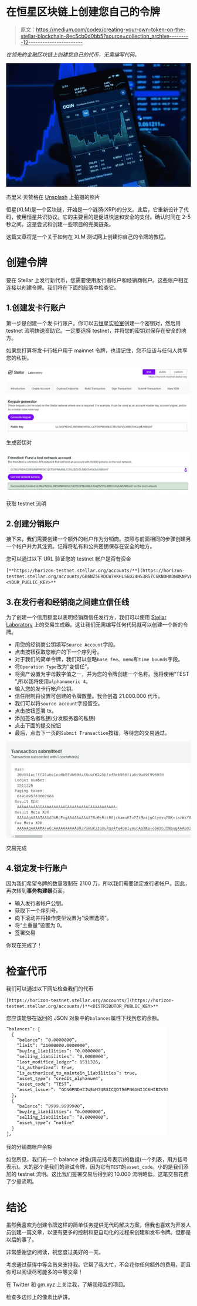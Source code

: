 # 在恒星区块链上创建您自己的令牌

> 原文：<https://medium.com/codex/creating-your-own-token-on-the-stellar-blockchain-8ec5cb0d0bb5?source=collection_archive---------12----------------------->

*在领先的金融区块链上创建您自己的代币，无需编写代码。*

![](img/6549d199feed5eadedaa8ae127068a1e.png)

杰里米·贝赞格在 [Unsplash](https://unsplash.com/s/photos/tokens?utm_source=unsplash&utm_medium=referral&utm_content=creditCopyText) 上拍摄的照片

恒星(XLM)是一个区块链，开始是一个涟漪(XRP)的分叉。此后，它重新设计了代码，使用恒星共识协议。它的主要目的是促进快速和安全的支付。确认时间在 2-5 秒之间，这是尝试和创建一些项目的完美链条。

这篇文章将是一个关于如何在 XLM 测试网上创建你自己的令牌的教程。

# 创建令牌

要在 Stellar 上发行新代币，您需要使用发行者帐户和经销商帐户。这些帐户相互连接以创建令牌。我们将在下面的段落中检查它。

## 1.创建发卡行账户

第一步是创建一个发卡行账户。你可以去[恒星实验室](https://laboratory.stellar.org/#account-creator?network=test)创建一个密钥对，然后用 testnet 流明快速资助它。一定要选择 testnet，并将您的密钥对保存在安全的地方。

如果您打算将发卡行帐户用于 mainnet 令牌，也请记住，您不应该与任何人共享您的私钥。

![](img/bace4359344c1841b8e89f5e20e2c045.png)

生成密钥对

![](img/32dcb3954b7fdca3a2bdc5c5c6688805.png)

获取 testnet 流明

## 2.创建分销账户

接下来，我们需要创建一个额外的帐户作为分销商。按照与前面相同的步骤创建另一个帐户并为其注资。记得将私有和公共密钥保存在安全的地方。

您可以通过以下 URL 验证您的 testnet 帐户是否有资金

```
[**https://horizon-testnet.stellar.org/accounts/**](https://horizon-testnet.stellar.org/accounts/GB6NZ5ERDCW7HKHLSGU24H53R5TCGKNOHADNOKNPVDZUV6RGWNNMNNJV)**<YOUR_PUBLIC_KEY>**
```

## 3.在发行者和经销商之间建立信任线

为了创建一个信用额度以表明经销商信任发行方，我们可以使用 [Stellar Laboratory](https://laboratory.stellar.org/#txbuilder) 上的交易生成器。这让我们无需编写任何代码就可以创建一个新的令牌。

*   用您的经销商公钥填写`Source Account`字段。
*   点击按钮获取您帐户的下一个序列号。
*   对于我们的简单令牌，我们可以忽略`base fee`、`memo`和`time bounds`字段。
*   将`Operation Type`改为“变信任”。
*   将资产设置为字母数字值之一，并为您的令牌创建一个名称。我将使用“TEST ”,所以我将使用`alphanumeric 4`。
*   输入您的发卡行帐户公钥。
*   信任限制将设置可创建的令牌数量。我会创造 21.000.000 代币。
*   我们可以将`source account`字段留空。
*   点击按钮签署 tx。
*   添加签名者私钥(分发服务器的私钥)
*   点击下面的提交按钮
*   最后，点击下一页的`Submit Transaction`按钮，等待您的交易通过。

![](img/2b3da83d2bbf21ffa10cb69ac7853371.png)

交易完成

## 4.锁定发卡行账户

因为我们希望令牌的数量限制在 2100 万，所以我们需要锁定发行者帐户。因此，再次转到**事务构建器**页面。

*   输入发行者帐户公钥。
*   获取下一个序列号。
*   向下滚动并将操作类型设置为“设置选项”。
*   将“主重量”设置为 0。
*   签署交易

你现在完成了！

# 检查代币

我们可以通过以下网址检查我们的代币

```
[https://horizon-testnet.stellar.org/accounts/](https://horizon-testnet.stellar.org/accounts/)**<DISTRIBUTOR_PUBLIC_KEY>**
```

您应该能够在返回的 JSON 对象中的`balances`属性下找到您的余额。

![](img/1100cfe60cee47104e34dfd0ae51b9bc.png)

我的分销商帐户余额

如您所见，我们有一个 balance 对象(用花括号表示)的数组(一个列表，用方括号表示)。大的那个是我们的测试令牌，因为它有`TEST`的`asset_code`。小的是我们添加的 testnet 流明。这比我们签署交易后得到的 10.000 流明略低，这笔交易花费了少量流明。

# 结论

虽然我喜欢为创建令牌这样的简单任务提供无代码解决方案，但我也喜欢为开发人员创建一篇文章，以便有更多的控制和更自动化的过程来创建和发布令牌。但那是以后的事了。

非常感谢您的阅读，祝您度过美好的一天。

考虑通过获得中等会员来支持我。它帮了我大忙，不会花你任何额外的费用，而且你可以阅读尽可能多的中等文章！

在 Twitter 和 gm.xyz 上关注我，了解我和我的项目。

检查多边形上的像素比萨饼。